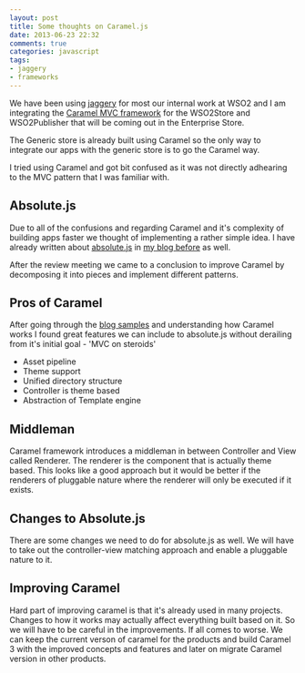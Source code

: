 ```yaml
---
layout: post
title: Some thoughts on Caramel.js
date: 2013-06-23 22:32
comments: true
categories: javascript
tags:
- jaggery
- frameworks
---
```

We have been using [jaggery](http://jaggeryjs.org) for most our internal work at WSO2 and I am integrating the [Caramel MVC framework](https://github.com/wso2/caramel) for the WSO2Store and WSO2Publisher that will be coming out in the Enterprise Store.

The Generic store is already built using Caramel so the only way to integrate our apps with the generic store is to go the Caramel way.

I tried using Caramel and got bit confused as it was not directly adhearing to the MVC pattern that I was familiar with. 

## Absolute.js
Due to all of the confusions and regarding Caramel and it's complexity of building apps faster we thought of implementing a rather simple idea. I have already written about [absolute.js](https://github.com/dulichan/absolute.js) in [my blog before](http://dulichan.github.io/chan/blog/2013/06/05/simple-mvc-for-jaggeryjs/) as well. 
<!-- more -->
After the review meeting we came to a conclusion to improve Caramel by decomposing it into pieces and implement different patterns.

## Pros of Caramel
After going through the [blog samples](http://wso2.github.io/caramel/) and understanding how Caramel works I found great features we can include to absolute.js without derailing from it's initial goal - 'MVC on steroids'

* Asset pipeline
* Theme support
* Unified directory structure
* Controller is theme based
* Abstraction of Template engine

## Middleman 
Caramel framework introduces a middleman in between Controller and View called Renderer. The renderer is the component that is actually theme based. This looks like a good approach but it would be better if the renderers of pluggable nature where the renderer will only be executed if it exists. 

## Changes to Absolute.js
There are some changes we need to do for absolute.js as well. We will have to take out the controller-view matching approach and enable a pluggable nature to it.

## Improving Caramel
Hard part of improving caramel is that it's already used in many projects. Changes to how it works may actually affect everything built based on it. So we will have to be careful in the improvements. If all comes to worse. We can keep the current verson of caramel for the products and build Caramel 3 with the improved concepts and features and later on migrate Caramel version in other products.
